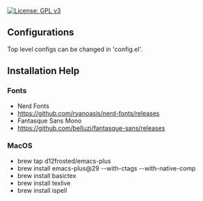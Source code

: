 [![License: GPL v3](https://img.shields.io/badge/License-GPLv3-blue.svg)](https://www.gnu.org/licenses/gpl-3.0)

## Configurations
Top level configs can be changed in 'config.el'.

## Installation Help
### Fonts
- Nerd Fonts
 - https://github.com/ryanoasis/nerd-fonts/releases
- Fantasque Sans Mono
 - https://github.com/belluzj/fantasque-sans/releases

### MacOS
- brew tap d12frosted/emacs-plus
- brew install emacs-plus@29 --with-ctags --with-native-comp
- brew install basictex
- brew install texlive
- brew install ispell

